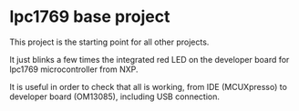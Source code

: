 # lpc1769 base project
This project is the starting point for all other projects.

It just blinks a few times the integrated red LED on the developer board for lpc1769 microcontroller from NXP.

It is useful in order to check that all is working, from IDE (MCUXpresso) to developer board (OM13085), including USB connection.
